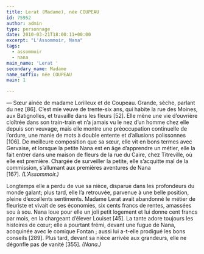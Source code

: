 ```yaml
---
title: Lerat (Madame), née COUPEAU
id: 75952
author: admin
type: personnage
date: 2010-03-21T18:00:11+00:00
excerpt: "L'Assommoir, Nana"
tags:
  - assommoir
  - nana
main_name: 'Lerat '
secondary_name: Madame
name_suffix: née COUPEAU
main: 1

---
```

— Sœur aînée de madame Lorilleux et de Coupeau. Grande, sèche, parlant du nez [86]. C&rsquo;est mie veuve de trente-six ans, qui habite la rue des Moines, aux Batignolles, et travaille dans les fleurs [52]. Elle mène une vie d&rsquo;ouvrière cloîtrée dans son train-train et n&rsquo;a jamais vu le nez d&rsquo;un homme chez elle depuis son veuvage, mais elle montre une préoccupation continuelle de l&rsquo;ordure, une manie de mots à double entente et d&rsquo;allusions polissonnes [106]. De meilleure composition que sa sœur, elle vit en bons termes avec Gervaise, et lorsque la petite Nana est en âge d&rsquo;apprendre un métier, elle la fait entrer dans une maison de fleurs de la rue du Caire, chez Titreville, où elle est première. Chargée de surveiller la petite, elle s&rsquo;acquitte mal de la commission, s&rsquo;allumant aux premières aventures de Nana [167]. _(L&rsquo;Assommoir.)_

Longtemps elle a perdu de vue sa nièce, disparue dans les profondeurs du monde galant; plus tard, elle l&rsquo;a retrouvée, parvenue à une belle position, pleine d&rsquo;excellents sentiments. Madame Lerat avait abandonné le métier de fleuriste et vivait de ses économies, six cents francs de rentes, amassées sou à sou. Nana loue pour elle un joli petit logement et lui donne cent francs par mois, en la chargeant d&rsquo;élever Louiset [45]. La tante adore toujours les histoires de cœur; elle a pourtant frémi, devant une fugue de Nana, acoquinée avec le comique Fontan ; aussi lui a-t-elle prodigué les bons conseils [289]. Plus tard, devant sa nièce arrivée aux grandeurs, elle ne dégonfle pas de vanité [355]. _(Nana.)_